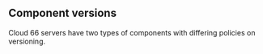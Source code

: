 


## Component versions

Cloud 66 servers have two types of components with differing policies on versioning.

